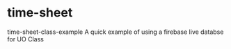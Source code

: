 # time-sheet
time-sheet-class-example
A quick example of using a firebase live databse for UO Class
